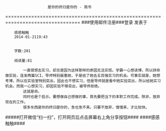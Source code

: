                        是你的终归是你的 - 简书
================================================================================
###使用邮件注册###登录        发表于


        
        感感触触
        2014-01-2119:43


        字数:201

        阅读量:81

        	一直很想去实习，却总是因为这样那样的原因无法实现。学霸一心想读博，所以拼命做实验，连发两篇SCI，导师特别器重她，于是给了她去五百强实习的机会。可事实就是，她想考博，所以在实验室特别突出，因此也不想实习，但是导师就是看中她实验突出，所以给她实习机会。而我一心想实习，却因实验不够突出，被导师拒绝。
        	这就是命。
        	同时也是个启示。要想做自己想做的事，首先要把当下的本职工作完成。除非，放弃现在的工作。
        	很多东西是你的终归是你的，急也急不来。只要不放弃，慢慢来，才比较快。
#####打开微信“扫一扫”，打开网页后点击屏幕右上角分享按钮####
        ####感感触触####
      